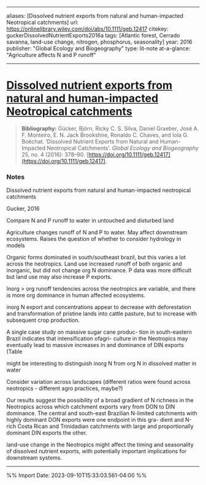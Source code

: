 
---
aliases: [Dissolved nutrient exports from natural and human-impacted Neotropical catchments]
url: https://onlinelibrary.wiley.com/doi/abs/10.1111/geb.12417
citekey: guckerDissolvedNutrientExports2016a
tags: [Atlantic forest, Cerrado savanna, land-use change, nitrogen, phosphorus, seasonality] 
year: 2016 
publisher: "Global Ecology and Biogeography" 
type: lit-note
at-a-glance: "Agriculture affects N and P runoff"

--- 

# [Dissolved nutrient exports from natural and human-impacted Neotropical catchments](zotero://select/library/items/Z7TQPNZZ)

>**Bibliography:** Gücker, Björn, Ricky C. S. Silva, Daniel Graeber, José A. F. Monteiro, E. N. Jack Brookshire, Ronaldo C. Chaves, and Iola G. Boëchat. ‘Dissolved Nutrient Exports from Natural and Human-Impacted Neotropical Catchments’. _Global Ecology and Biogeography_ 25, no. 4 (2016): 378–90. [https://doi.org/10.1111/geb.12417](https://doi.org/10.1111/geb.12417).

### Notes

Dissolved nutrient exports from natural and human-impacted neotropical catchments

Gucker, 2016

Compare N and P runoff to water in untouched and disturbed land

Agriculture changes runoff of N and P to water. May affect downstream ecosystems. Raises the question of whether to consider hydrology in models

Organic forms dominated in south/southeast brazil, but this varies a lot across the neotropics. Land use increased runoff of both organic and inorganic, but did not change org N dominance. P data was more difficult but land use may also increase P exports.

Inorg > org runoff tendencies across the neotropics are variable, and there is more org dominance in human affected ecosystems.

inorg N export and concentrations appear to decrease with deforestation and transformation of pristine lands into cattle pasture, but to increase with subsequent crop production.

A single case study on massive sugar cane produc- tion in south-eastern Brazil indicates that intensification ofagri- culture in the Neotropics may eventually lead to massive increases in and dominance of DIN exports (Table

might be interesting to distinguish inorg N from org N in dissolved matter in water

Consider variation across landscapes (different ratios were found across neotropics - different agro practices, maybe?)

Our results suggest the possibility of a broad gradient of N richness in the Neotropics across which catchment exports vary from DON to DIN dominance. The central and south-east Brazilian N-limited catchments with highly dominant DON exports were one endpoint in this gra- dient and N-rich Costa Rican and Trinidadian catchments with large and proportionally dominant DIN exports the other.

land-use change in the Neotropics might affect the timing and seasonality of dissolved nutrient exports, with potentially important implications for downstream systems.

-----------------------------------------------------------------------------------------------------------------------------------------


%% Import Date: 2023-09-10T15:33:03.561-04:00 %%
